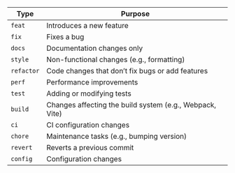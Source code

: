 | Type       | Purpose                                                  |
| ---------- | -------------------------------------------------------- |
| `feat`     | Introduces a new feature                                 |
| `fix`      | Fixes a bug                                              |
| `docs`     | Documentation changes only                               |
| `style`    | Non-functional changes (e.g., formatting)                |
| `refactor` | Code changes that don’t fix bugs or add features         |
| `perf`     | Performance improvements                                 |
| `test`     | Adding or modifying tests                                |
| `build`    | Changes affecting the build system (e.g., Webpack, Vite) |
| `ci`       | CI configuration changes                                 |
| `chore`    | Maintenance tasks (e.g., bumping version)                |
| `revert`   | Reverts a previous commit                                |
| `config`   | Configuration changes                                    |
